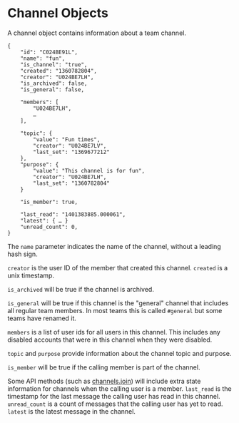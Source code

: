 # Channel Objects

A channel object contains information about a team channel.

	{
		"id": "C024BE91L",
		"name": "fun",
		"is_channel": "true",
		"created": "1360782804",
		"creator": "U024BE7LH",
		"is_archived": false,
		"is_general": false,

		"members": [
			"U024BE7LH",
			…
		],

		"topic": {
			"value": "Fun times",
			"creator": "U024BE7LV",
			"last_set": "1369677212"
		},
		"purpose": {
			"value": "This channel is for fun",
			"creator": "U024BE7LH",
			"last_set": "1360782804"
		}

		"is_member": true,

		"last_read": "1401383885.000061",
		"latest": { … }
		"unread_count": 0,
	}

The `name` parameter indicates the name of the channel, without a leading hash
sign.

`creator` is the user ID of the member that created this channel. `created` is
a unix timestamp.

`is_archived` will be true if the channel is archived.

`is_general` will be true if this channel is the "general" channel that
includes all regular team members. In most teams this is called `#general` but
some teams have renamed it.

`members` is a list of user ids for all users in this channel. This
includes any disabled accounts that were in this channel when they were
disabled.

`topic` and `purpose` provide information about the channel topic and purpose.

`is_member` will be true if the calling member is part of the channel.

Some API methods (such as [channels.join](/methods/channels.join)) will
include extra state information for channels when the calling user is a
member. `last_read` is the timestamp for the last message the calling user has
read in this channel. `unread_count` is a count of messages that the calling
user has yet to read. `latest` is the latest message in the channel.
